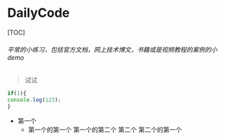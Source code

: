 # DailyCode
[TOC]
###### 平常的小练习，包括官方文档，网上技术博文，书籍或是视频教程的案例的小demo
>试试
```javascript
if(1){
console.log(123);
}
```
 
- 第一个
  - 第一个的第一个
第一个的第二个
第二个
第二个的第一个

